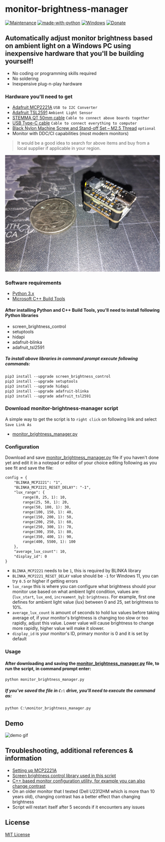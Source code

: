 # monitor-brightness-manager
[![Maintenance](https://img.shields.io/badge/Maintained%3F-yes-green.svg)](https://github.com/nickGermi/monitor-brightness-manager/graphs/commit-activity) [![made-with-python](https://img.shields.io/badge/Made%20with-Python-1f425f.svg)](https://www.python.org/)
[![Windows](https://svgshare.com/i/ZhY.svg)](https://svgshare.com/i/ZhY.svg)
[![Donate](https://img.shields.io/badge/Donate-PayPal-green.svg)](https://www.paypal.com/donate/?hosted_button_id=Q77D5ZHFFMHGL)

## Automatically adjust monitor brightness based on ambient light on a Windows PC using inexpensive hardware that you'll be building yourself!

* No coding or programming skills required
* No soldering
* Inexpensive plug-n-play hardware

### Hardware you'll need to get
* [Adafruit MCP2221A](https://www.adafruit.com/product/4471) `USB to I2C Converter`
* [Adafruit TSL2591](https://www.adafruit.com/product/1980) `Ambient Light Sensor`
* [STEMMA QT 50mm cable](https://www.adafruit.com/product/4399) `Cable to connect above boards together`
* [USB Type-C cable](https://www.adafruit.com/product/4472) `Cable to connect everything to computer`
* [Black Nylon Machine Screw and Stand-off Set – M2.5 Thread](https://www.adafruit.com/product/3299) `optional`
* Monitor with DDC/CI capabilities (most modern monitors)
> It would be a good idea to search for above items and buy from a local supplier if applicable in your region.

![hardware screenshot](https://github.com/nickGermi/monitor-brightness-manager/raw/main/mcp2221a-tsl2591.jpg)

### Software requirements

* [Python 3.x](https://www.python.org/downloads/)
* [Microsoft C++ Build Tools](https://visualstudio.microsoft.com/visual-cpp-build-tools/)

#### After installing Python and C++ Build Tools, you'll need to install following Python libraries

* screen_brightness_control
* setuptools
* hidapi
* adafruit-blinka
* adafruit_tsl2591

##### To install above libraries in command prompt execute following commands:
```
pip3 install --upgrade screen_brightness_control
pip3 install --upgrade setuptools
pip3 install --upgrade hidapi
pip3 install --upgrade adafruit-blinka
pip3 install --upgrade adafruit_tsl2591
```

### Download monitor-brightness-manager script
A simple way to get the script is to `right click` on following link and select `Save Link As`
* [monitor_brightness_manager.py](https://raw.githubusercontent.com/nickGermi/monitor-brightness-manager/main/monitor_brightness_manager.py)

### Configuration
Download and save [monitor_brightness_manager.py](https://raw.githubusercontent.com/nickGermi/monitor-brightness-manager/main/monitor_brightness_manager.py) file if you haven't done yet and edit it in a notepad or editor of your choice editing following as you see fit and save the file:
```
config = {
    "BLINKA_MCP2221": "1",
    "BLINKA_MCP2221_RESET_DELAY": "-1",
    "lux_range": {
        range(0, 25, 1): 10,
        range(25, 50, 1): 20,
        range(50, 100, 1): 30,
        range(100, 150, 1): 40,
        range(150, 200, 1): 50,
        range(200, 250, 1): 60,
        range(250, 300, 1): 70,
        range(300, 350, 1): 80,
        range(350, 400, 1): 90,
        range(400, 5500, 1): 100
    },
    "average_lux_count": 10,
    "display_id": 0
}
```
* `BLINKA_MCP2221` needs to be `1`, this is required by BLINKA library
* `BLINKA_MCP2221_RESET_DELAY` value should be `-1` for Windows 11, you can try `0.5` or higher if getting errors
* `lux_range` this is where you can configure what brightness should your monitor use based on what ambient light condition, values are: (`lux_start`, `lux_end`, `increament_by`): `brightness`. For example, first one defines for ambient light value (lux) between 0 and 25, set brightness to 10%.
* `average_lux_count` is amount of seconds to hold lux values before taking average of, if your monitor's brightness is changing too slow or too rapidly, adjust this value. Lower value will cause brightness to change more rapidly, higher value will make it slower.
* `display_id` is your monitor's ID, primary monitor is 0 and it is set by default

### Usage

#### After downloading and saving the [monitor_brightness_manager.py](https://raw.githubusercontent.com/nickGermi/monitor-brightness-manager/main/monitor_brightness_manager.py) file, to run the script, in command prompt enter:
```
python monitor_brightness_manager.py
```

##### If you've saved the file in `C:\` drive, you'll need to execute the command as:
```
python C:\monitor_brightness_manager.py
```

## Demo

![demo gif](https://github.com/nickGermi/monitor-brightness-manager/raw/main/demo.gif)

## Troubleshooting, additional references & information

* [Setting up MCP2221A](https://learn.adafruit.com/circuitpython-libraries-on-any-computer-with-mcp2221/windows)
* [Screen brightness control library used in this script](https://pypi.org/project/screen-brightness-control/)
* [C++ based monitor configuration utility, for example you can also change contrast](https://github.com/scottaxcell/winddcutil?msclkid=4472c115b29411eca79cd7052c4b75a4)
* On an older monitor that I tested (Dell U2312HM which is more than 10 years old), changing contrast has a better effect than changing brightness
* Script will restart itself after 5 seconds if it encounters any issues

## License

[MIT License](https://github.com/nickGermi/monitor-brightness-manager/blob/main/LICENSE)
